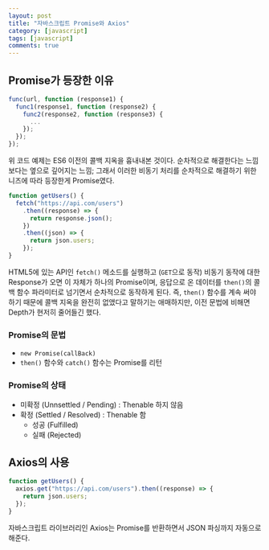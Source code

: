 ```yaml
---
layout: post
title: "자바스크립트 Promise와 Axios"
category: [javascript]
tags: [javascript]
comments: true
---
```


## Promise가 등장한 이유

```javascript
func(url, function (response1) {
  func1(response1, function (response2) {
    func2(response2, function (response3) {
      ...
    });
  });
});
```

위 코드 예제는 ES6 이전의 콜백 지옥을 흉내내본 것이다. 순차적으로 해결한다는 느낌보다는 옆으로 깊어지는 느낌; 그래서 이러한 비동기 처리를 순차적으로 해결하기 위한 니즈에 따라 등장한게 Promise였다.

```javascript
function getUsers() {
  fetch("https://api.com/users")
    .then((response) => {
      return response.json();
    })
    .then((json) => {
      return json.users;
    });
}
```

HTML5에 있는 API인 `fetch()` 메소드를 실행하고 (`GET`으로 동작) 비동기 동작에 대한 Response가 오면 이 자체가 하나의 Promise이며, 응답으로 온 데이터를 `then()`의 콜백 함수 파라미터로 넘기면서 순차적으로 동작하게 된다. 즉, `then()` 함수를 계속 써야하기 때문에 콜백 지옥을 완전히 없앴다고 말하기는 애매하지만, 이전 문법에 비해면 Depth가 현저히 줄어들긴 했다.

### Promise의 문법

- `new Promise(callBack)`
- `then()` 함수와 `catch()` 함수는 Promise를 리턴

### Promise의 상태

- 미확정 (Unnsettled / Pending) : Thenable 하지 않음
- 확정 (Settled / Resolved) : Thenable 함
  - 성공 (Fulfilled)
  - 실패 (Rejected)

## Axios의 사용

```javascript
function getUsers() {
  axios.get("https://api.com/users").then((response) => {
    return json.users;
  });
}
```

자바스크립트 라이브러리인 Axios는 Promise를 반환하면서 JSON 파싱까지 자동으로 해준다.
